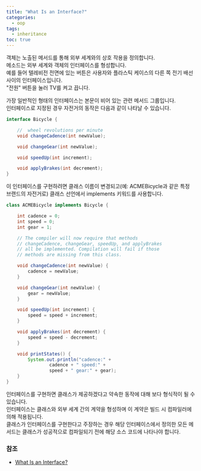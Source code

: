 ```yaml
---
title: "What Is an Interface?"
categories:
  - oop
tags:
  - inheritance
toc: true
---
```

객체는 노출된 메서드를 통해 외부 세계와의 상호 작용을 정의합니다.  
메소드는 외부 세계와 객체의 인터페이스를 형성합니다.   
예를 들어 텔레비전 전면에 있는 버튼은 사용자와 플라스틱 케이스의 다른 쪽 전기 배선 사이의 인터페이스입니다.  
"전원" 버튼을 눌러 TV를 켜고 끕니다.

가장 일반적인 형태의 인터페이스는 본문이 비어 있는 관련 메서드 그룹입니다.  
인터페이스로 지정된 경우 자전거의 동작은 다음과 같이 나타날 수 있습니다.

```java
interface Bicycle {

    //  wheel revolutions per minute
    void changeCadence(int newValue);

    void changeGear(int newValue);

    void speedUp(int increment);

    void applyBrakes(int decrement);
}
```

이 인터페이스를 구현하려면 클래스 이름이 변경되고(예: ACMEBicycle과 같은 특정 브랜드의 자전거로) 클래스 선언에서 implements 키워드를 사용합니다.

```java
class ACMEBicycle implements Bicycle {

    int cadence = 0;
    int speed = 0;
    int gear = 1;

    // The compiler will now require that methods
    // changeCadence, changeGear, speedUp, and applyBrakes
    // all be implemented. Compilation will fail if those
    // methods are missing from this class.

    void changeCadence(int newValue) {
        cadence = newValue;
    }

    void changeGear(int newValue) {
        gear = newValue;
    }

    void speedUp(int increment) {
        speed = speed + increment;
    }

    void applyBrakes(int decrement) {
        speed = speed - decrement;
    }

    void printStates() {
        System.out.println("cadence:" +
                cadence + " speed:" +
                speed + " gear:" + gear);
    }
}
```

인터페이스를 구현하면 클래스가 제공하겠다고 약속한 동작에 대해 보다 형식적이 될 수 있습니다.  
인터페이스는 클래스와 외부 세계 간의 계약을 형성하며 이 계약은 빌드 시 컴파일러에 의해 적용됩니다.  
클래스가 인터페이스를 구현한다고 주장하는 경우 해당 인터페이스에서 정의한 모든 메서드는 클래스가 성공적으로 컴파일되기 전에 해당 소스 코드에 나타나야 합니다.

### 참조

- [What Is an Interface?](https://docs.oracle.com/javase/tutorial/java/concepts/interface.html)